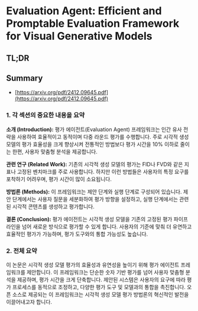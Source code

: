 # Evaluation Agent: Efficient and Promptable Evaluation Framework for Visual Generative Models
## TL;DR
## Summary
- [https://arxiv.org/pdf/2412.09645.pdf](https://arxiv.org/pdf/2412.09645.pdf)

### 1. 각 섹션의 중요한 내용을 요약

**소개 (Introduction):**
평가 에이전트(Evaluation Agent) 프레임워크는 인간 유사 전략을 사용하여 효율적이고 동적이며 다중 라운드 평가를 수행합니다. 주로 시각적 생성 모델의 평가 효율성을 크게 향상시켜 전통적인 방법보다 평가 시간을 10% 이하로 줄이는 한편, 사용자 맞춤형 분석을 제공합니다.

**관련 연구 (Related Work):**
기존의 시각적 생성 모델의 평가는 FID나 FVD와 같은 지표나 고정된 벤치마크를 주로 사용합니다. 하지만 이런 방법들은 사용자의 특정 요구를 포착하기 어려우며, 평가 시간이 많이 소요됩니다.

**방법론 (Methods):**
이 프레임워크는 제안 단계와 실행 단계로 구성되어 있습니다. 제안 단계에서는 사용자 질문을 세분화하여 평가 방향을 설정하고, 실행 단계에서는 관련된 시각적 콘텐츠를 생성하고 평가합니다.

**결론 (Conclusion):**
평가 에이전트는 시각적 생성 모델을 기존의 고정된 평가 파이프라인을 넘어 새로운 방식으로 평가할 수 있게 합니다. 사용자의 기준에 맞춰 더 유연하고 효율적인 평가가 가능하며, 평가 도구와의 통합 가능성도 높습니다.

### 2. 전체 요약

이 논문은 시각적 생성 모델 평가의 효율성과 유연성을 높이기 위해 평가 에이전트 프레임워크를 제안합니다. 이 프레임워크는 단순한 숫자 기반 평가를 넘어 사용자 맞춤형 분석을 제공하며, 평가 시간을 크게 단축합니다. 제안된 시스템은 사용자의 요구에 따라 평가 프로세스를 동적으로 조정하고, 다양한 평가 도구 및 모델과의 통합을 촉진합니다. 오픈 소스로 제공되는 이 프레임워크는 시각적 생성 모델 평가 방법론의 혁신적인 발전을 이끌어내고자 합니다.